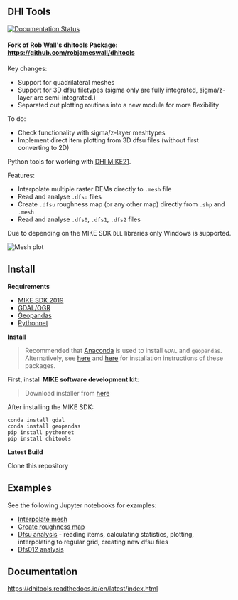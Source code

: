 ## DHI Tools

[![Documentation Status](https://readthedocs.org/projects/dhitools/badge/?version=latest)](https://dhitools.readthedocs.io/en/latest/?badge=latest)


#### Fork of Rob Wall's dhitools Package: https://github.com/robjameswall/dhitools
Key changes:
* Support for quadrilateral meshes
* Support for 3D dfsu filetypes (sigma only are fully integrated, sigma/z-layer are semi-integrated.)
* Separated out plotting routines into a new module for more flexibility

To do:
* Check functionality with sigma/z-layer meshtypes
* Implement direct item plotting from 3D dfsu files (without first converting to 2D)

Python tools for working with [DHI MIKE21](https://www.mikepoweredbydhi.com/products/mike-21).

Features:  

* Interpolate multiple raster DEMs directly to `.mesh` file
* Read and analyse `.dfsu` files
* Create `.dfsu` roughness map (or any other map) directly from `.shp` and `.mesh`
* Read and analyse `.dfs0`, `.dfs1`, `.dfs2` files

Due to depending on the MIKE SDK `DLL` libraries only Windows is supported.

![Mesh plot](https://raw.githubusercontent.com/robjameswall/dhitools/master/docs/imgs/mesh.png)

## Install

**Requirements**

* [MIKE SDK 2019](https://www.mikepoweredbydhi.com/download/mike-2019/mike-sdk?ref={5399F5D6-40C6-4BB2-8311-37B615A652C6})
* [GDAL/OGR](https://pypi.org/project/GDAL/)
* [Geopandas](https://pypi.org/project/geopandas/) 
* [Pythonnet](http://pythonnet.github.io/)

**Install**

> Recommended that [Anaconda](https://www.anaconda.com/download/) is used to install `GDAL` and `geopandas`. Alternatively, see [here](https://pypi.org/project/GDAL/) and [here](http://geopandas.org/install.html) for installation instructions of these packages.

First, install **MIKE software development kit**:

> Download installer from [here](https://www.mikepoweredbydhi.com/download/mike-2019/mike-sdk?ref={5399F5D6-40C6-4BB2-8311-37B615A652C6}) 

After installing the MIKE SDK:
```
conda install gdal
conda install geopandas
pip install pythonnet
pip install dhitools
```

**Latest Build**

Clone this repository


## Examples

See the following Jupyter notebooks for examples:

* [Interpolate mesh](https://github.com/robjameswall/dhitools/blob/master/notebooks/mesh_interpolation.ipynb)
* [Create roughness map](https://github.com/robjameswall/dhitools/blob/master/notebooks/roughness_map.ipynb)
* [Dfsu analysis](https://github.com/robjameswall/dhitools/blob/master/notebooks/dfsu_analysis.ipynb) - reading items, calculating statistics, plotting, interpolating to regular grid, creating new dfsu files
* [Dfs012 analysis](https://github.com/robjameswall/dhitools/blob/master/notebooks/dfs012_analysis.ipynb)

## Documentation

https://dhitools.readthedocs.io/en/latest/index.html

